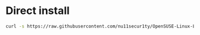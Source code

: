 # Direct install
```bash
curl -s https://raw.githubusercontent.com/nu11secur1ty/OpenSUSE-Linux-Linux-Architecture_Deployment-administration/master/Perl/Perl6/perl_installer.sh | bash
```
